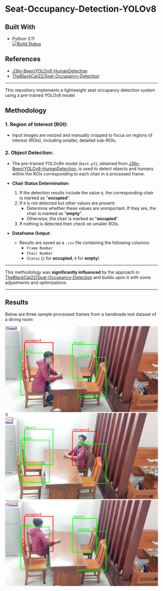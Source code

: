 # Seat-Occupancy-Detection-YOLOv8

## **Built With**
- Python 3.11  
  [![Build Status](https://img.shields.io/badge/Python-3.11-blue)](https://www.python.org/downloads/release/python-3110/)

## **References**
- [J3lly-Been/YOLOv8-HumanDetection](https://github.com/J3lly-Been/YOLOv8-HumanDetection)  
- [TheBlackCat22/Seat-Occupancy-Detection](https://github.com/TheBlackCat22/Seat-Occupancy-Detection)  

---

This repository implements a lightweight seat occupancy detection system using a pre-trained YOLOv8 model.

## **Methodology**
### **1. Region of Interest (ROI):**
- Input images are resized and manually cropped to focus on regions of interest (ROIs), including smaller, detailed sub-ROIs.

### **2. Object Detection:**
- The pre-trained YOLOv8n model (`best.pt`), obtained from [J3lly-Been/YOLOv8-HumanDetection](https://github.com/J3lly-Been/YOLOv8-HumanDetection), is used to detect objects and humans within the ROIs corresponding to each chair in a processed frame.
  
- **Chair Status Determination**:
  1. If the detection results include the value `0`, the corresponding chair is marked as "**occupied**".
  2. If `0` is not detected but other values are present:
        - Determine whether these values are unimportant. If they are, the chair is marked as "**empty**".
        - Otherwise, the chair is marked as "**occupied**".
  3. If nothing is detected then check on smaller ROIs.

- **Dataframe Output**:
  - Results are saved as a `.csv` file containing the following columns:
    - `Frame Number`
    - `Chair Number`
    - `Status` (`1` for **occupied**, `0` for **empty**)

---

This methodology was **significantly influenced** by the approach in [TheBlackCat22/Seat-Occupancy-Detection](https://github.com/TheBlackCat22/Seat-Occupancy-Detection) and builds upon it with some adjustments and optimizations.

---

## **Results**
Below are three sample processed frames from a handmade test dataset of a dining room:

![Processed Frame 1](results/1.png)  
![Processed Frame 2](results/2.png)  
![Processed Frame 3](results/3.png)
